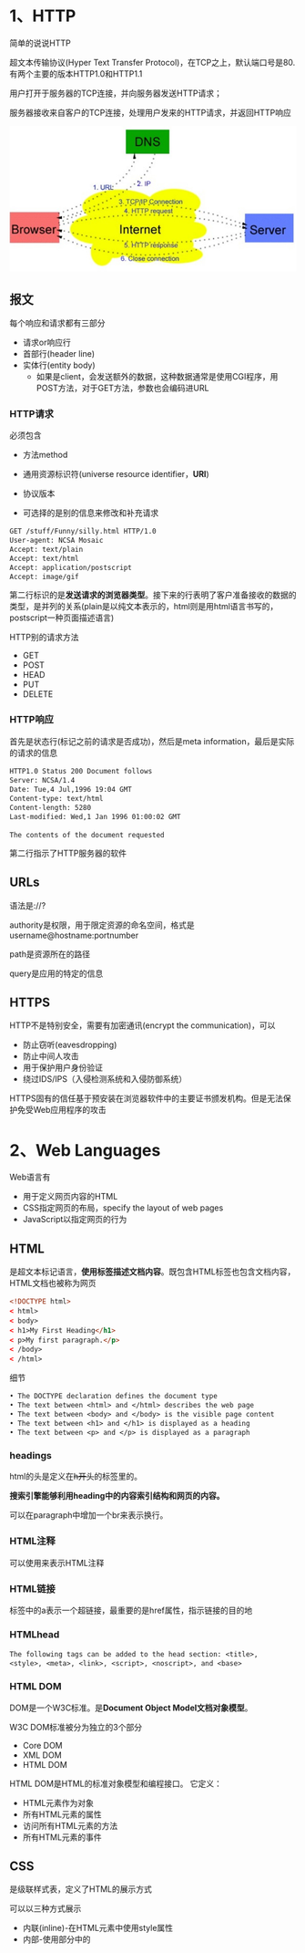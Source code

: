 # 1、HTTP

简单的说说HTTP

超文本传输协议(Hyper Text Transfer Protocol)，在TCP之上，默认端口号是80.有两个主要的版本HTTP1.0和HTTP1.1

用户打开于服务器的TCP连接，并向服务器发送HTTP请求；

服务器接收来自客户的TCP连接，处理用户发来的HTTP请求，并返回HTTP响应

![](img/HTTP工作.jpg)

## 报文

每个响应和请求都有三部分

* 请求or响应行
* 首部行(header line)
* 实体行(entity body)
  * 如果是client，会发送额外的数据，这种数据通常是使用CGI程序，用POST方法，对于GET方法，参数也会编码进URL

### HTTP请求

必须包含

* 方法method

* 通用资源标识符(universe resource identifier，**URI**)
* 协议版本
* 可选择的是别的信息来修改和补充请求

~~~http
GET /stuff/Funny/silly.html HTTP/1.0
User-agent: NCSA Mosaic 
Accept: text/plain
Accept: text/html
Accept: application/postscript
Accept: image/gif
~~~

第二行标识的是**发送请求的浏览器类型**。接下来的行表明了客户准备接收的数据的类型，是并列的关系(plain是以纯文本表示的，html则是用html语言书写的，postscript一种页面描述语言)

HTTP别的请求方法

* GET
* POST
* HEAD
* PUT
* DELETE

### HTTP响应

首先是状态行(标记之前的请求是否成功)，然后是meta information，最后是实际的请求的信息

~~~http
HTTP1.0 Status 200 Document follows
Server: NCSA/1.4
Date: Tue,4 Jul,1996 19:04 GMT
Content-type: text/html
Content-length: 5280 
Last-modified: Wed,1 Jan 1996 01:00:02 GMT

The contents of the document requested
~~~

第二行指示了HTTP服务器的软件

## URLs

语法是<scheme>://<authority><path>?<query>

authority是权限，用于限定资源的命名空间，格式是username@hostname:portnumber

path是资源所在的路径

query是应用的特定的信息

## HTTPS

HTTP不是特别安全，需要有加密通讯(encrypt the communication)，可以

* 防止窃听(eavesdropping)
* 防止中间人攻击
* 用于保护用户身份验证
* 绕过IDS/IPS（入侵检测系统和入侵防御系统）

HTTPS固有的信任基于预安装在浏览器软件中的主要证书颁发机构。但是无法保护免受Web应用程序的攻击 

# 2、Web Languages

Web语言有

* 用于定义网页内容的HTML 
* CSS指定网页的布局，specify the layout of web pages
* JavaScript以指定网页的行为 

## HTML

是超文本标记语言，**使用标签描述文档内容**。既包含HTML标签也包含文档内容，HTML文档也被称为网页

~~~html
<!DOCTYPE html>
< html>
< body>
< h1>My First Heading</h1>
< p>My first paragraph.</p>
< /body>
< /html>
~~~

细节

~~~
• The DOCTYPE declaration defines the document type 
• The text between <html> and </html> describes the web page 
• The text between <body> and </body> is the visible page content 
• The text between <h1> and </h1> is displayed as a heading 
• The text between <p> and </p> is displayed as a paragraph 
~~~

### headings

html的头是定义在<del>h开头</del>的标签里的。

**搜索引擎能够利用heading中的内容索引结构和网页的内容。**

可以在paragraph中增加一个br来表示换行。

### HTML注释

可以使用<!-->来表示HTML注释

### HTML链接

标签中的a表示一个超链接，最重要的是href属性，指示链接的目的地

### HTMLhead

~~~
The following tags can be added to the head section: <title>, 
<style>, <meta>, <link>, <script>, <noscript>, and <base>
~~~



### HTML DOM

DOM是一个W3C标准。是**Document Object Model文档对象模型**。

W3C DOM标准被分为独立的3个部分

* Core DOM
* XML DOM
* HTML DOM

HTML DOM是HTML的标准对象模型和编程接口。 它定义： 

* HTML元素作为对象 
* 所有HTML元素的属性 
* 访问所有HTML元素的方法 
* 所有HTML元素的事件 

## CSS

是级联样式表，定义了HTML的展示方式

可以以三种方式展示

* 内联(inline)-在HTML元素中使用style属性 
* 内部-使用<head>部分中的<style>元素 
* 外部-使用外部CSS文件 

CSS主要是由selector和declaration组成。CSS声明始终以分号结尾，并且声明组用大括号括起来。

~~~css
h1 {color:blue; font-size:12px;}
~~~

To make the CSS more readable, you can put one declaration on each  line, 

~~~css
/*这是一个针对段落的CSS*/
p
{
color: red;
text-align: center;
}
~~~

引入css的html标签

~~~html
<head>
<link rel="stylesheet" type="text/css" 
href="mystyle.css">
</head>
~~~

内部的样式表

~~~html
<head>
<style>
hr {color: sienna;}
p {margin-left:20px;}
body {background-image: 
url("images/background.gif");}
</style>
</head>
~~~

内联样式表

不推荐

有优先级

* Browser default 
* External style sheet 
* Internal style sheet (in the head section) 
* Inline style (inside an HTML element)

越往后优先级越高

## JavaScript

用于增加HTML页面的交互性，通常直接插入在HTML页面中(<script>)可以访问HTML页面和增加元素(DOM树)

JavaScript是一种脚本语言

* 动态、弱类型的语言
* 解释型语言
* 在虚拟机上运行的

~~~
弱类型语言
JavaScript和python

强类型语言
使用变量之前需要定义它的类型。
c、Java
~~~



~~~
解释型语言
JavaScript、python

编译型语言
c/c++

Java是半编译半解释的语言
~~~

### 特征

* 语法与Java很像(控制语句，异常处理)

* 没有类，但是是可以面向对象的

* 没有输入和输出(必须由嵌入环境提供)
* 变量的范围是全局的或是局部的
* 可以在运行时生成代码并即时执行 
* **可以在运行中修改自己**，热更新(不停机更新)



### 使用

可以放到<head>和<body>，常见的是可以放到外置的js文件。实际上是在DOM树上搜索id进行匹配。

~~~html
<!DOCTYPE html>
<html>
    <head>
        <script>
        function myFunction()
        {
            document.getElementById("demo").innerHTML="My First JavaScript Function";
        }
        </script>
    </head>
    
    <body>
        <h1>My Web Page</h1>
        <p id="demo">A Paragraph</p>
        <button type="button" onclick="myFunction()">Try it</button>
    </body>  
</html>    
~~~

getElementById 是一个method，而innerHTML 是一个attribute。

外部的JavaScript

~~~html
<!DOCTYPE html>
<html>
<body>
<script src="myScript.js"></script>
</body>
</html>
~~~

网页被加载的时候，浏览器就会创建一个DOM(文件目标模型)树

### 功能

* JavaScript可以更改页面中的所有HTML属性 
* JavaScript可以更改页面中的所有CSS样式 
* JavaScript可以删除现有的HTML元素和属性 
* JavaScript可以添加新的HTML元素和属性 
* JavaScript可以对页面中所有现有的HTML事件做出反应 
* JavaScript可以在页面中创建新的HTML事件 



### DOM Programming Interface

the getElementById() method

the inner HTML property

常见的HTML方法

| method                             | description                               |
| ---------------------------------- | ----------------------------------------- |
| document.getElementById ()         | Finding an element by element id          |
| document.getElementsBy TagName()   | Finding elements by tag name              |
| document.getElementsBy ClassName() | Finding elements by class name            |
| document.forms[]                   | Finding elements by HTML element  objects |

HTML DOM navigation

DOM Nodes

根据W3C HTML DOM标准，HTML文档中的所有内容都是一个节点： 

* 整个文档是一个文档节点 
* 每个HTML元素都是一个元素节点 
* HTML元素内的文本是文本节点 
* 每个HTML属性都是一个属性节点 
* 所有评论均为评论节点 

~~~
<html> is the parent of <head> and <body>
• <head> is the first child of <html>
• <body> is the last child of <html>

<head> has one child: <title>
• <title> has one child (a text node): "DOM Tutorial"
• <body> has two children: <h1> and <p>
• <h1> has one child: "DOM Lesson one"
• <p> has one child: "Hello world!"
• <h1> and <p> are siblings
~~~

节点名称的属性

* nodeName属性指定节点的名称。 
* nodeName为只读
* 元素节点的nodeName与标签名称相同 
* 属性节点的nodeName是属性名称 
* 文本节点的nodeName始终为#text 
* 文档节点的nodeName始终为#document 

# 3.Web Framework

**Web应用程序框架（WAF）是一种软件框架**，旨在支持动态网站，Web应用程序，Web服务和Web资源的开发。 该框架旨在减轻与Web开发中执行的常见活动相关的开销。 

例如，许多框架提供用于数据库访问，模板框架和会话管理的库，并且它们通常促进代码重用。

## MVC

**Model-view-controller(MVC)模式，三层组织形式。**

模型视图控制器（MVC）是用于实现用户界面的软件模式。 它将给定的软件应用程序划分为三个相互联系的部分，以便将信息的内部表示形式与信息向用户呈现或从用户接受的方式分开 

* 模型的中心组件由应用程序数据，业务规则，逻辑和功能组成。 
* 视图可以是信息的任何输出表示， 例如图表或图表。 可以使用同一信息的多种视图，例如用于管理的条形图和用于会计的表格视图。 
* 第三部分，控制器，接受输入并将其转换为模型或视图的命令。 



## 常见的三层架构

* 表现层
  * 这是应用程序的最高级别。 表示层显示与诸如浏览商品，购买和购物车内容之类的服务有关的信息。
  * 它**与其他层进行通信，从而将结果发布到浏览器/客户端层以及网络中的所有其他层**。 （简单来说，它是用户可以直接访问的一层，例如网页或操作系统GUI）
* 应用层
  * 也称为业务逻辑，逻辑层或中间层 
  * 逻辑层从表示层中拔出，作为自己的层，它通过**执行详细的处理**来控制应用程序的功能。
* 数据层
  * 数据层包括数据持久性机制（数据库服务器，文件共享等）和封装持久性机制并公开数据的数据访问层。 
  * 数据访问层应向应用程序层提供一个API，**该API公开用于管理存储的数据的方法**，而不会暴露或创建对数据存储机制的依赖关系。 
  * 避免依赖于存储机制，可以在不影响甚至不知道更改的情况下更新或更改它们，而不会影响应用程序层客户端。 

![](img/三层架构.jpg)



## SSH

常用的解释有安全外壳协议(Secure Shell)、strut、spring和hibernate(JavaEE开发的三种模式)以及一种非常流行的开源的Web应用框架。

**SSH框架分为四个层：表示层，逻辑层，数据持久性层和域模块层**，以帮助开发人员在短期内构建清晰的结构，可以很好地重用和维护Web应用程序的程序。 

* struts
  * Struts基础结构系统作为一个整体，负责MVC分离，控制业务逻辑；
* spring
  * 还在应用中
* hibernate

# 4.Web Server Language

## 服务器端脚本

Server Side script

许多动态构建的网页大多是静态的。 CGI，ISAPI和Servlet使您可以通过程序生成整个页面，即使大多数页面始终相同 

服务器端脚本环境允许您在HTML文档中包括服务器端脚本（以及客户端脚本）。 

服务器端脚本在发送给客户端之前由网络服务器解释并转换为HTML，因此客户端的浏览器甚至看不到服务器端脚本 。

常用的脚本语言：ASP，JSP,PHP, Perl，Python

### jsp

JavaScript Pages是一种使用Java servlet容器将动态内容插入HTML或XML页面的技术。

换句话说，您可以向每个客户端及其每次接收到的HTML页面发送不同的HTML页面，而不是将HTML页面发送到始终彼此相同的Web客户端（例如，使用数据库数据）。 

![](img/data flow.jpg)

* 语法

jsp使用不同的分隔符(delimiter)来执行脚本功能

~~~jsp
<%……%> 脚本段(scriptlet)是用户请求界面时运行的Java代码的一部分。

<%=……%>表达式，将要计算的表达式放在java servlet类中。 表达式不应以半冒号(semicolon)终止

<%@……%>评论，注释HTML注释是<!……>，需要加以区分
~~~



~~~html
<p>Counting to three;</p>
<% for (int i=1;i<4;i++){%>
	<p>This number is <%=i%>.</p>
<% }%>
<p>
    OK.
</p>
~~~

* 指令(directives)

JSP指令添加在JSP页面的顶部。 这些指令控制JSP编译器如何生成servlet。

只有导入的指令才可以多次运行



* 行为

jsp：param

可以在jsp：include，jsp：forward或jsp：params块内使用。 指定将添加到请求的当前参数中的参数。

jsp: forward

处理另一个jsp的请求和响应。

~~~html
<jsp:forward page="subpage.jsp" >
<jsp:param name="forwardedFrom" value="this.jsp" />
</jsp:forward>
~~~

jsp: plugins

### PHP

PHP是“ **PHP超文本预处理器**”的缩写。 PHP是一种广泛使用的开源脚本语言。PHP脚本在服务器上执行。PHP不花钱，可以免费下载和使用

特点有

* **跨平台支持(cross platform support)**（PWS，IIS和Apache Web服务器） 
* 开源，由Rasmus Lerdorf在1994年开发。 
* 专为网络设计的语言。 
* 通常在过程中运行(typically run in process)。 
* 出色的字符串处理能力（如Perl） 
* 与MySQL紧密集成（快速） 
* Zend优化编译器（市售）

缺点是

* Quick and dirty (“stubborn function-over-form approach”). 
* Poor error handling 
* “Tedious” objected-oriented programming support. 
* Normally interpreted

# 5.Introduction of SQL

SQL是结构化查询语言，能够运行访问和操作数据库。

**RDBMS是关系型数据库管理系统**。**SQL不区分大小写**。

开源的LAMP软件

Linux

apache

MySQL

PHP

